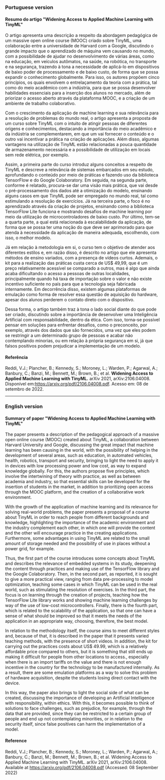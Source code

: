 ### Portuguese version
#### Resumo do artigo "Widening Access to Applied Machine Learning with TinyML"

O artigo apresenta uma descrição a respeito da abordagem pedagógica de um massive open online course (MOOC) criado sobre TinyML, uma colaboração entre a universidade de Harvard com a Google, discutindo o grande impacto que o aprendizado de máquina vem causando no mundo, com a possibilidade de ajudar no desenvolvimento de várias áreas, como na educação, em veículos autômatos, na saúde, na robótica, no transporte e na segurança, trazendo à tona a necessidade de aplicá-lo em dispositivos de baixo poder de processamento e de baixo custo, de forma que se possa expandir o conhecimento globalmente. Para isso, os autores propõem cinco princípios, os quais envolvem o entrelaçamento da teoria com a prática, tal como do meio acadêmico com a indústria, para que se possa desenvolver habilidades essenciais para a inserção dos alunos no mercado, além de priorizar o acesso aberto através da plataforma MOOC, e a criação de um ambiente de trabalho colaborativo. 

Com o crescimento da aplicação de machine learning e sua relevância para a resolução de problemas do mundo real, o artigo apresenta a proposta de um curso sobre TinyML com o intuito de atingir pessoas de diferentes origens e conhecimentos, destacando a importância do meio acadêmico e da indústria se complementarem, em que um vai fornecer o conteúdo e o outro vai incentivar a prática na criação de aplicações. Além disso, algumas vantagens na utilização de TinyML estão relacionadas a pouca quantidade de armazenamento necessária e a possibilidade de utilização em locais sem rede elétrica, por exemplo.

Assim, a primeira parte do curso introduz alguns conceitos a respeito de TinyML e descreve a relevância de sistemas embarcados em seu estudo, aprofundando o conteúdo por meio de práticas e fazendo uso da biblioteca TensorFlow e do Google Colaboratory. Em seguida, na segunda parte, conforme é relatado, procura-se dar uma visão mais prática, que vai desde o pré-processamento dos dados até a otimização do modelo, ensinando alguns casos em que TinyML pode ser empregado no mundo real, tal como estimulando a resolução de exercícios. Já na terceira parte, o foco é no aprendizado através da criação de projetos, ensinando como a biblioteca TensorFlow Lite funciona e mostrando desafios de machine learning por meio da utilização de microcontroladores de baixo custo. Por último, tem-se a quarta parte, a qual está relacionada à escalabilidade da aplicação, de forma que se possa ter uma noção do que deve ser aprimorado para que atenda à necessidade da aplicação de maneira adequada, escolhendo, com isso, o melhor modelo.

Já em relação à metodologia em si, o curso tem o objetivo de atender aos diferentes estilos e, em razão disso, é descrito no artigo que ele apresenta métodos de ensino variados, com a presença de vídeos curtos. Ademais, o kit para a realização das práticas custa cerca de US$ 49,99, que é um preço relativamente acessível se comparado a outros, mas é algo que ainda acaba dificultando o acesso a pessoas de outras localidades, principalmente quando há taxa de importação sobre o valor e não existe incentivo suficiente no país para que a tecnologia seja fabricada internamente. Em decorrência disso, existem algumas plataformas de emulação como forma de resolver essa questão de aquisição do hardware, apesar dos alunos perderem o contato direto com o dispositivo.

Dessa forma, o artigo também traz à tona o lado social diante do que pode ser criado, discutindo sobre a importância de desenvolver uma Inteligência Artificial com responsabilidade, dentro da ética. Com isso, torna-se possível pensar em soluções para enfrentar desafios, como o preconceito, por exemplo, através dos dados que são fornecidos, uma vez que eles podem se restringir a um determinado grupo de pessoas e acabar não contemplando minorias, ou em relação à própria segurança em si, já que falsos positivos podem prejudicar a implementação de um modelo.

#### Referência
Reddi, V.J.; Plancher, B.; Kennedy, S.; Moroney, L.; Warden, P.; Agarwal, A.; Banbury, C.; Banzi, M.; Bennett, M.; Brown, B.; et al.
**Widening Access to Applied Machine Learning with TinyML.** arXiv 2021, arXiv:2106.04008. Disponível em:https://arxiv.org/pdf/2106.04008.pdf. Acesso em: 08 de setembro de 2022.

---

### English version
#### Summary of paper "Widening Access to Applied Machine Learning with TinyML"

The paper presents a description of the pedagogical approach of a massive open online course (MOOC) created about TinyML, a collaboration between Harvard University and Google, discussing the great impact that machine learning has been causing in the world, with the possibility of helping in the development of several areas, such as education, in automated vehicles, health, robotics, transport and security, bringing to light the need to apply it in devices with low processing power and low cost, as way to expand knowledge globally. For this, the authors propose five principles, which involve the intertwining of theory with practice, as well as between academia and industry, so that essential skills can be developed for the insertion of students in the market, in addition to prioritizing open access through the MOOC platform, and the creation of a collaborative work environment.

With the growth of the application of machine learning and its relevance for solving real-world problems, the paper presents a proposal of a course about TinyML in order to reach people from different backgrounds and knowledge, highlighting the importance of the academic environment and the industry complement each other, in which one will provide the content and the other will encourage practice in the creating applications. Furthermore, some advantages in using TinyML are related to the small amount of storage needed and the possibility of use in places without a power grid, for example.

Thus, the first part of the course introduces some concepts about TinyML and describes the relevance of embedded systems in its study, deepening the content through practices and making use of the TensorFlow library and the Google Colaboratory. Then, in the second part, as reported, it is sought to give a more practical view, ranging from data pre-processing to model optimization, teaching some cases in which TinyML can be used in the real world, such as stimulating the resolution of exercises. In the third part, the focus is on learning through the creation of projects, teaching how the TensorFlow Lite library works and showing machine learning challenges  by way of the use of low-cost microcontrollers. Finally, there is the fourth part, which is related to the scalability of the application, so that one can have a sense of what should be improved so that it meets the needs of the application in an appropriate way, choosing, therefore, the best model. 

In relation to the methodology itself, the course aims to meet different styles and, because of that, it is described in the paper that it presents varied teaching methods, with the presence of short videos. In addition, the kit for carrying out the practices costs about US$ 49.99, which is a relatively affordable price compared to others, but it is something that still ends up making it difficult for people from other locations to access., especially when there is an import tariffs on the value and there is not enough incentive in the country for the technology to be manufactured internally. As a result, there are some emulation platforms as a way to solve this problem of hardware acquisition, despite the students losing direct contact with the device.

In this way, the paper also brings to light the social side of what can be created, discussing the importance of developing an Artificial Intelligence with responsibility, within ethics. With this, it becomes possible to think of solutions to face challenges, such as prejudice, for example, through the data that are provided, since they can be restricted to a certain group of people and end up not contemplating minorities, or in relation to the security itself, since false positives can harm the implementation of a model.






#### Reference
Reddi, V.J.; Plancher, B.; Kennedy, S.; Moroney, L.; Warden, P.; Agarwal, A.; Banbury, C.; Banzi, M.; Bennett, M.; Brown, B.; et al.
Widening Access to Applied Machine Learning with TinyML. arXiv 2021, arXiv:2106.04008. Available at https://arxiv.org/pdf/2106.04008.pdf (Accessed: 08 September 2022)